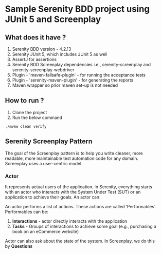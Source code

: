 # Sample Serenity BDD project using JUnit 5 and Screenplay

## What does it have ?

1. Serenity BDD version - 4.2.13
2. Serenity JUnit 5, which includes JUnit 5 as well
3. AssertJ for assertions
4. Serenity BDD Screenplay dependencies i.e., serenity-screenplay and serenity-screenplay-webdriver
4. Plugin - 'maven-failsafe-plugin' - for running the acceptance tests
5. Plugin - 'serenity-maven-plugin' - for generating the reports
6. Maven wrapper so prior maven set-up is not needed

## How to run ?
1.  Clone the project
2.  Run the below command

````
./mvnw clean verify
````

## Serenity Screenplay Pattern

The goal of the Screenplay pattern is to help you write cleaner, more readable, more maintainable test automation code
for any domain. Screenplay uses a user-centric model.

### Actor
It represents actual users of the application. In Serenity, everything starts with an actor who interacts with
the System Under Test (SUT) or an application to achieve their goals. An actor can:

An actor performs a list of actions. These actions are called 'Performables'. Performables can be:
1. **Interactions** - actor directly interacts with the application
2. **Tasks** - Groups of interactions to achieve some goal (e.g., purchasing a book on an eCommerce website)

Actor can also ask about the state of the system. In Screenplay, we do this by **Questions**

